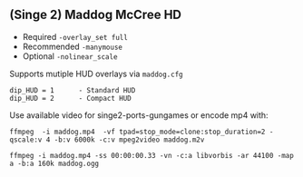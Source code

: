 ## (Singe 2) Maddog McCree  HD

* Required `-overlay_set full`
* Recommended `-manymouse`
* Optional `-nolinear_scale`

Supports mutiple HUD overlays via `maddog.cfg`

    dip_HUD = 1      - Standard HUD
    dip_HUD = 2      - Compact HUD


Use available video for singe2-ports-gungames or encode mp4 with:

    ffmpeg  -i maddog.mp4  -vf tpad=stop_mode=clone:stop_duration=2 -qscale:v 4 -b:v 6000k -c:v mpeg2video maddog.m2v

    ffmpeg -i maddog.mp4 -ss 00:00:00.33 -vn -c:a libvorbis -ar 44100 -map a -b:a 160k maddog.ogg
